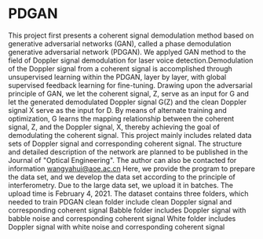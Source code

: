 # PDGAN
This project first presents a coherent signal demodulation method based on generative adversarial networks (GAN), called a phase demodulation generative adversarial network (PDGAN). We applyed GAN method to the field of Doppler signal demodulation for laser voice detection.Demodulation of the Doppler signal from a coherent signal is accomplished through unsupervised learning within the PDGAN, layer by layer, with global supervised feedback learning for fine-tuning. Drawing upon the adversarial principle of GAN, we let the coherent signal, Z, serve as an input for G and let the generated demodulated Doppler signal G(Z) and the clean Doppler signal X serve as the input for D. By means of alternate training and optimization, G learns the mapping relationship between the coherent signal, Z, and the Doppler signal, X, thereby achieving the goal of demodulating the coherent signal.  This project mainly includes related data sets of Doppler signal and corresponding coherent signal. 
The structure and detailed description of the network are planned to be published in the Journal of "Optical Engineering". The author can also be contacted for information wangyahui@aoe.ac.cn
Here, we provide the program to prepare the data set, and we develop the data set according to the principle of interferometry.
Due to the large data set, we upload it in batches. The upload time is February 4, 2021.
The dataset contains three folders, which needed to train PDGAN
clean folder include clean Doppler signal and corresponding coherent signal
Babble folder includes Doppler signal with babble noise and corresponding coherent signal
White folder includes Doppler signal with white noise and corresponding coherent signal
